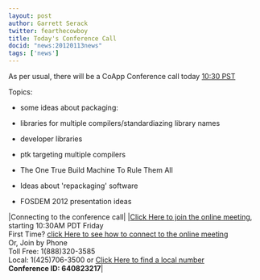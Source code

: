 ```yaml
---
layout: post
author: Garrett Serack 
twitter: fearthecowboy
title: Today's Conference Call 
docid: "news:20120113news"
tags: ['news']
---
```

As per usual, there will be a CoApp Conference call today  [10:30 PST](http://www.timeanddate.com/worldclock/fixedtime.html?msg=CoApp+Conference+Call&iso=20120113T1030&p1=234&ah=1)

Topics:
- some ideas about packaging:
-  libraries for multiple compilers/standardiazing library names
- developer libraries
- ptk targeting multiple compilers 

- The One True Build Machine To Rule Them All

- Ideas about 'repackaging' software 

- FOSDEM 2012 presentation ideas

|Connecting to the conference call|
|[Click Here to join the online meeting](https://join.microsoft.com/meet/garretts/HZ96LF57), starting 10:30AM PDT Friday<br/>First Time? [click Here to see how to connect to the online meeting](http://r.office.microsoft.com/r/rlidOC10?clid=1033&p1=4&p2=1041&pc=oc&ver=4&subver=0&bld=7185&bldver=0)<br/>Or, Join by Phone<br/>Toll Free: 1(888)320-3585<br/>Local: 1(425)706-3500 or [Click Here to find a local number](https://join.microsoft.com/dialin)<br/>**Conference ID: 640823217**|